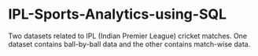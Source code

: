 # IPL-Sports-Analytics-using-SQL
Two datasets related to IPL (Indian Premier League) cricket matches. One dataset contains ball-by-ball data and the other contains match-wise data.
